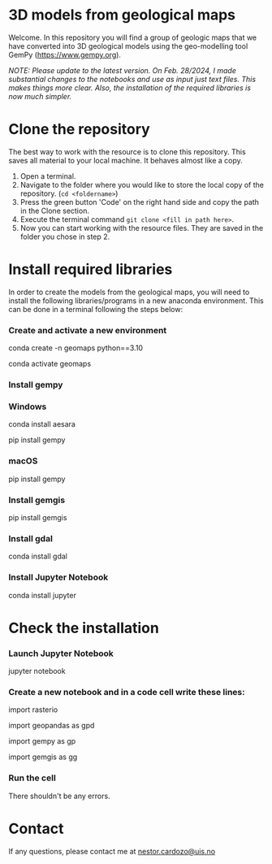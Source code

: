 # 3D models from geological maps

Welcome. In this repository you will find a group of geologic maps that we have converted into 3D geological models using the geo-modelling tool GemPy (https://www.gempy.org). 

*NOTE: Please update to the latest version. On Feb. 28/2024, I made substantial changes to the notebooks and use as input just text files. This makes things more clear. Also, the installation of the required libraries is now much simpler.*

# Clone the repository

The best way to work with the resource is to clone this repository. This saves all material to your local machine. It behaves almost like a copy.
1. Open a terminal.
2. Navigate to the folder where you would like to store the local copy of the repository. (`cd <foldername>`)
3. Press the green button 'Code' on the right hand side and copy the path in the Clone section.
4. Execute the terminal command `git clone <fill in path here>`.
5. Now you can start working with the resource files. They are saved in the folder you chose in step 2.

# Install required libraries

In order to create the models from the geological maps, you will need to install the following libraries/programs in a new anaconda environment. This can be done in a terminal following the steps below:

### Create and activate a new environment

conda create -n geomaps python==3.10

conda activate geomaps

### Install gempy

### Windows

conda install aesara

pip install gempy

### macOS

pip install gempy

### Install gemgis

pip install gemgis

### Install gdal

conda install gdal

### Install Jupyter Notebook

conda install jupyter

# Check the installation

### Launch Jupyter Notebook 

jupyter notebook

### Create a new notebook and in a code cell write these lines:

import rasterio

import geopandas as gpd

import gempy as gp

import gemgis as gg

### Run the cell 

There shouldn't be any errors.

# Contact

If any questions, please contact me at [nestor.cardozo@uis.no](mailto:nestor.cardozo@uis.no)